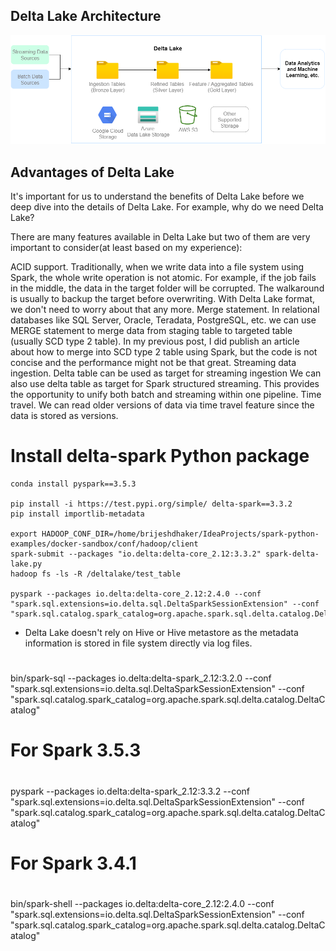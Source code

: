 
## Delta Lake Architecture

![deltalake_architecture.png](images%2Fdeltalake_architecture.png)
## Advantages of Delta Lake

It's important for us to understand the benefits of Delta Lake before we deep dive into the details of Delta Lake. For example, why do we need Delta Lake?

There are many features available in Delta Lake but two of them are very important to consider(at least based on my experience):

ACID support. Traditionally, when we write data into a file system using Spark, the whole write operation is not atomic. For example, if the job fails in the middle, the data in the target folder will be corrupted. The walkaround is usually to backup the target before overwriting. With Delta Lake format, we don't need to worry about that any more.
Merge statement. In relational databases like SQL Server, Oracle, Teradata, PostgreSQL, etc. we can use MERGE statement to merge data from staging table to targeted table (usually SCD type 2 table). In my previous post, I did publish an article about how to merge into SCD type 2 table using Spark, but the code is not concise and the performance might not be that great.
Streaming data ingestion. Delta table can be used as target for streaming ingestion We can also use delta table as target for Spark structured streaming. This provides the opportunity to unify both batch and streaming within one pipeline.
Time travel. We can read older versions of data via time travel feature since the data is stored as versions.

# Install delta-spark Python package
```shell
conda install pyspark==3.5.3 

pip install -i https://test.pypi.org/simple/ delta-spark==3.3.2
pip install importlib-metadata

export HADOOP_CONF_DIR=/home/brijeshdhaker/IdeaProjects/spark-python-examples/docker-sandbox/conf/hadoop/client
spark-submit --packages "io.delta:delta-core_2.12:3.3.2" spark-delta-lake.py
hadoop fs -ls -R /deltalake/test_table

pyspark --packages io.delta:delta-core_2.12:2.4.0 --conf "spark.sql.extensions=io.delta.sql.DeltaSparkSessionExtension" --conf "spark.sql.catalog.spark_catalog=org.apache.spark.sql.delta.catalog.DeltaCatalog"

```

* Delta Lake doesn't rely on Hive or Hive metastore as the metadata information is stored in file system directly via log files.

#
#
#
bin/spark-sql --packages io.delta:delta-spark_2.12:3.2.0 --conf "spark.sql.extensions=io.delta.sql.DeltaSparkSessionExtension" --conf "spark.sql.catalog.spark_catalog=org.apache.spark.sql.delta.catalog.DeltaCatalog"

#
# For Spark 3.5.3
#
pyspark --packages io.delta:delta-spark_2.12:3.3.2 --conf "spark.sql.extensions=io.delta.sql.DeltaSparkSessionExtension" --conf "spark.sql.catalog.spark_catalog=org.apache.spark.sql.delta.catalog.DeltaCatalog"

#
# For Spark 3.4.1
#
bin/spark-shell --packages io.delta:delta-core_2.12:2.4.0 --conf "spark.sql.extensions=io.delta.sql.DeltaSparkSessionExtension" --conf "spark.sql.catalog.spark_catalog=org.apache.spark.sql.delta.catalog.DeltaCatalog"
